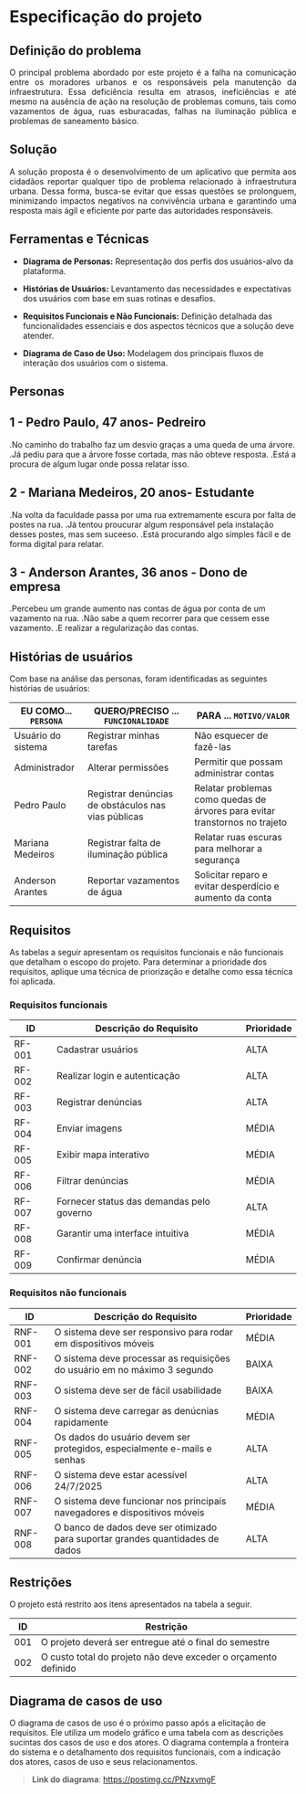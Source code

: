 # Especificação do projeto

## Definição do problema

<p align="justify">O principal problema abordado por este projeto é a falha na comunicação entre os moradores urbanos e os responsáveis pela manutenção da infraestrutura. Essa deficiência resulta em atrasos, ineficiências e até mesmo na ausência de ação na resolução de problemas comuns, tais como vazamentos de água, ruas esburacadas, falhas na iluminação pública e problemas de saneamento básico.</p>

## Solução

<p align="justify">A solução proposta é o desenvolvimento de um aplicativo que permita aos cidadãos reportar qualquer tipo de problema relacionado à infraestrutura urbana. Dessa forma, busca-se evitar que essas questões se prolonguem, minimizando impactos negativos na convivência urbana e garantindo uma resposta mais ágil e eficiente por parte das autoridades responsáveis.</p>

## Ferramentas e Técnicas

- **Diagrama de Personas:** Representação dos perfis dos usuários-alvo da plataforma.

- **Histórias de Usuários:** Levantamento das necessidades e expectativas dos usuários com base em suas rotinas e desafios.

- **Requisitos Funcionais e Não Funcionais:** Definição detalhada das funcionalidades essenciais e dos aspectos técnicos que a solução deve atender.

- **Diagrama de Caso de Uso:** Modelagem dos principais fluxos de interação dos usuários com o sistema.

## Personas

## 1 - Pedro Paulo, 47 anos- Pedreiro
.No caminho do trabalho faz um desvio graças a uma queda de uma árvore.
.Já pediu para que a árvore fosse cortada, mas não obteve resposta.
.Está a procura de algum lugar onde possa relatar isso.

## 2 - Mariana Medeiros, 20 anos- Estudante 
.Na volta da faculdade passa por uma rua extremamente escura por falta de postes na rua.
.Já tentou proucurar algum responsável pela instalação desses postes, mas sem suceeso.
.Está procurando algo simples fácil e de forma digital para relatar.

## 3 - Anderson Arantes, 36 anos - Dono de empresa
.Percebeu um grande aumento nas contas de água por conta de um vazamento na rua.
.Não sabe a quem recorrer para que cessem esse vazamento.
.E realizar a regularização das contas.

## Histórias de usuários

Com base na análise das personas, foram identificadas as seguintes histórias de usuários:

|EU COMO... `PERSONA`| QUERO/PRECISO ... `FUNCIONALIDADE` |PARA ... `MOTIVO/VALOR`                 |
|--------------------|------------------------------------|----------------------------------------|
|Usuário do sistema  | Registrar minhas tarefas           | Não esquecer de fazê-las               |
|Administrador       | Alterar permissões                 | Permitir que possam administrar contas |
|Pedro Paulo         | Registrar denúncias de obstáculos nas vias públicas | Relatar problemas como quedas de árvores para evitar transtornos no trajeto |
|Mariana Medeiros    | Registrar falta de iluminação pública | Relatar ruas escuras para melhorar a segurança |
|Anderson Arantes    | Reportar vazamentos de água | Solicitar reparo e evitar desperdício e aumento da conta |

## Requisitos

As tabelas a seguir apresentam os requisitos funcionais e não funcionais que detalham o escopo do projeto. Para determinar a prioridade dos requisitos, aplique uma técnica de priorização e detalhe como essa técnica foi aplicada.

### Requisitos funcionais

|ID    | Descrição do Requisito  | Prioridade |
|------|-----------------------------------------|----|
|RF-001| Cadastrar usuários | ALTA | 
|RF-002| Realizar login e autenticação   | ALTA |
|RF-003| Registrar denúncias   | ALTA |
|RF-004| Enviar imagens   | MÉDIA |
|RF-005| Exibir mapa interativo   | MÉDIA |
|RF-006| Filtrar denúncias  | MÉDIA |
|RF-007| Fornecer status das demandas pelo governo   | ALTA |
|RF-008| Garantir uma interface intuitiva  | MÉDIA |
|RF-009| Confirmar denúncia  | MÉDIA |


### Requisitos não funcionais

|ID     | Descrição do Requisito  |Prioridade |
|-------|-------------------------|----|
|RNF-001| O sistema deve ser responsivo para rodar em dispositivos móveis | MÉDIA | 
|RNF-002| O sistema deve processar as requisições do usuário em no máximo 3 segundo |  BAIXA | 
|RNF-003| O sistema deve ser de fácil usabilidade |  BAIXA | 
|RNF-004| O sistema deve carregar as denúcnias rapidamente |  MÉDIA | 
|RNF-005| Os dados do usuário devem ser protegidos, especialmente e-mails e senhas |  ALTA | 
|RNF-006| O sistema deve estar acessível 24/7/2025 |  ALTA | 
|RNF-007| O sistema deve funcionar nos principais navegadores e dispositivos móveis |  MÉDIA | 
|RNF-008| O banco de dados deve ser otimizado para suportar grandes quantidades de dados |  ALTA | 


## Restrições

O projeto está restrito aos itens apresentados na tabela a seguir.

|ID| Restrição                                             |
|--|-------------------------------------------------------|
|001| O projeto deverá ser entregue até o final do semestre |
|002| O custo total do projeto não deve exceder o orçamento definido       |

## Diagrama de casos de uso

O diagrama de casos de uso é o próximo passo após a elicitação de requisitos. Ele utiliza um modelo gráfico e uma tabela com as descrições sucintas dos casos de uso e dos atores. O diagrama contempla a fronteira do sistema e o detalhamento dos requisitos funcionais, com a indicação dos atores, casos de uso e seus relacionamentos.

> **Link do diagrama**: https://postimg.cc/PNzxvmgF
